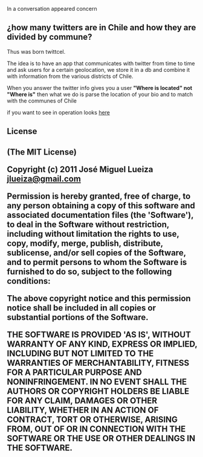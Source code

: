 In a conversation appeared concern 
<h2>
¿how many twitters are in Chile and how they are divided by commune? 
</h2>

Thus was born twittcel. 
<p>
The idea is to have an app that communicates with twitter from time to time and ask users for a certain geolocation, we store it in a db and combine it with information from the various districts of Chile. 
</p>
<p>
When you answer the twitter info gives you a user <strong>"Where is located" not "Where is"</strong> 
then what we do is parse the location of your bio and to match with the communes of Chile</p>

<p>
if you want to see in operation looks <a href = "http://dakoo.cl/twittcel" target = "_blank">here</a>
</p>

<h2>
License
<h2>
(The MIT License)

Copyright (c) 2011 Jos&eacute; Miguel Lueiza <jlueiza@gmail.com>

Permission is hereby granted, free of charge, to any person obtaining a copy of this software and associated documentation files (the 'Software'), to deal in the Software without restriction, including without limitation the rights to use, copy, modify, merge, publish, distribute, sublicense, and/or sell copies of the Software, and to permit persons to whom the Software is furnished to do so, subject to the following conditions:

The above copyright notice and this permission notice shall be included in all copies or substantial portions of the Software.

THE SOFTWARE IS PROVIDED 'AS IS', WITHOUT WARRANTY OF ANY KIND, EXPRESS OR IMPLIED, INCLUDING BUT NOT LIMITED TO THE WARRANTIES OF MERCHANTABILITY, FITNESS FOR A PARTICULAR PURPOSE AND NONINFRINGEMENT. IN NO EVENT SHALL THE AUTHORS OR COPYRIGHT HOLDERS BE LIABLE FOR ANY CLAIM, DAMAGES OR OTHER LIABILITY, WHETHER IN AN ACTION OF CONTRACT, TORT OR OTHERWISE, ARISING FROM, OUT OF OR IN CONNECTION WITH THE SOFTWARE OR THE USE OR OTHER DEALINGS IN THE SOFTWARE.
